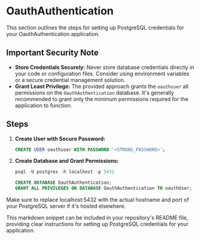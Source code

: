 # OauthAuthentication

This section outlines the steps for setting up PostgreSQL credentials for your OauthAuthentication application.

## Important Security Note

* **Store Credentials Securely:** Never store database credentials directly in your code or configuration files. Consider using environment variables or a secure credential management solution.
* **Grant Least Privilege:** The provided approach grants the `oauthuser` all permissions on the `OauthAuthentication` database. It's generally recommended to grant only the minimum permissions required for the application to function.

## Steps

1. **Create User with Secure Password:**

   ```sql
   CREATE USER oauthuser WITH PASSWORD '<STRONG_PASSWORD>';

2. **Create Database and Grant Permissions:**
    ```sql
    psql -U postgres -h localhost -p 5432
    ```
    
    ```sql
    CREATE DATABASE OauthAuthentication;
    GRANT ALL PRIVILEGES ON DATABASE OauthAuthentication TO oauthUser;

Make sure to replace localhost:5432 with the actual hostname and port of your PostgreSQL server if it's hosted elsewhere.

This markdown snippet can be included in your repository's README file, providing clear instructions for setting up PostgreSQL credentials for your application.
